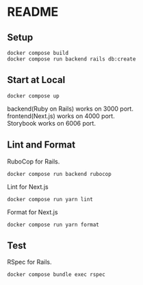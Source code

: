 # README

## Setup

```
docker compose build
docker compose run backend rails db:create
```

## Start at Local

```
docker compose up
```

backend(Ruby on Rails) works on 3000 port.  
frontend(Next.js) works on 4000 port.  
Storybook works on 6006 port.

## Lint and Format

RuboCop for Rails.

```
docker compose run backend rubocop
```

Lint for Next.js

```
docker compose run yarn lint
```

Format for Next.js

```
docker compose run yarn format
```

## Test

RSpec for Rails.

```
docker compose bundle exec rspec
```
